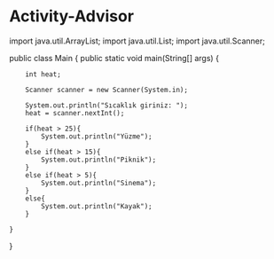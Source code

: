 # Activity-Advisor

import java.util.ArrayList;
import java.util.List;
import java.util.Scanner;

public class Main {
    public static void main(String[] args) {

        int heat;

        Scanner scanner = new Scanner(System.in);

        System.out.println("Sıcaklık giriniz: ");
        heat = scanner.nextInt();

        if(heat > 25){
            System.out.println("Yüzme");
        }
        else if(heat > 15){
            System.out.println("Piknik");
        }
        else if(heat > 5){
            System.out.println("Sinema");
        }
        else{
            System.out.println("Kayak");
        }

    }
}
